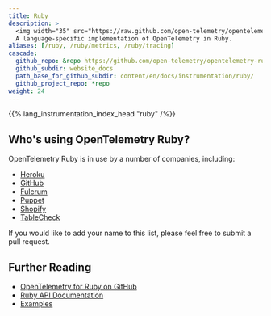 ```yaml
---
title: Ruby
description: >
  <img width="35" src="https://raw.github.com/open-telemetry/opentelemetry.io/main/iconography/32x32/Ruby_SDK.svg" alt="Ruby"></img>
  A language-specific implementation of OpenTelemetry in Ruby.
aliases: [/ruby, /ruby/metrics, /ruby/tracing]
cascade:
  github_repo: &repo https://github.com/open-telemetry/opentelemetry-ruby
  github_subdir: website_docs
  path_base_for_github_subdir: content/en/docs/instrumentation/ruby/
  github_project_repo: *repo
weight: 24
---
```


{{% lang_instrumentation_index_head "ruby" /%}}

## Who's using OpenTelemetry Ruby?

OpenTelemetry Ruby is in use by a number of companies, including:

- [Heroku](https://heroku.com)
- [GitHub](https://github.com/)
- [Fulcrum](https://www.fulcrumapp.com/)
- [Puppet](https://puppet.com/)
- [Shopify](https://shopify.com)
- [TableCheck](https://www.tablecheck.com/)

If you would like to add your name to this list, please feel free to submit a pull request.

## Further Reading

- [OpenTelemetry for Ruby on GitHub][repository]
- [Ruby API Documentation][ruby-docs]
- [Examples][]

[repository]: https://github.com/open-telemetry/opentelemetry-ruby
[ruby-docs]: https://open-telemetry.github.io/opentelemetry-ruby/
[examples]: https://github.com/open-telemetry/opentelemetry-ruby/tree/main/examples
